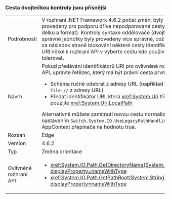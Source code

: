 ### <a name="path-colon-checks-are-stricter"></a>Cesta dvojtečkou kontroly jsou přísnější

|   |   |
|---|---|
|Podrobnosti|V rozhraní .NET Framework 4.6.2 počet změn, byly provedeny pro podporu dříve nepodporované cesty (jak v délku a format). Kontroly syntaxe oddělovače (dvojtečka) správné jednotky byly provedeny více správné, což mělo za následek straně blokování některé cesty identifikátoru URI několik rozhraní API v vyberte cestu kde používají tolerovat.|
|Návrh|Pokud předávání identifikátorů URI pro ovlivněné rozhraní API, upravte řetězec, který má být právní cesta první.<ul><li>Schéma ručně odebrat z adresy URL (například odebrat <code>file://</code> z adresy URL)</li><li>Předat identifikátor URI, která <xref:System.Uri> třídu a použijte <xref:System.Uri.LocalPath></li></ul>Alternativně můžete zamítnutí novou cestu normalizaci nastavením <code>Switch.System.IO.UseLegacyPathHandling</code> AppContext přepínače na hodnotu true.|
|Rozsah|Edge|
|Version|4.6.2|
|Typ|Změna orientace|
|Ovlivněné rozhraní API|<ul><li><xref:System.IO.Path.GetDirectoryName(System.String)?displayProperty=nameWithType></li><li><xref:System.IO.Path.GetPathRoot(System.String)?displayProperty=nameWithType></li></ul>|

